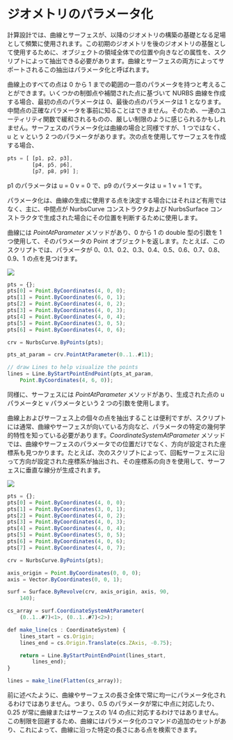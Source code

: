 # ジオメトリのパラメータ化

計算設計では、曲線とサーフェスが、以降のジオメトリの構築の基礎となる足場として頻繁に使用されます。この初期のジオメトリを後のジオメトリの基盤として使用するために、オブジェクトの領域全体での位置や向きなどの属性を、スクリプトによって抽出できる必要があります。曲線とサーフェスの両方によってサポートされるこの抽出はパラメータ化と呼ばれます。

曲線上のすべての点は 0 から 1 までの範囲の一意のパラメータを持つと考えることができます。いくつかの制御点や補間された点に基づいて NURBS 曲線を作成する場合、最初の点のパラメータは 0、最後の点のパラメータは 1 となります。中間点の正確なパラメータを事前に知ることはできません。そのため、一連のユーティリティ関数で緩和されるものの、厳しい制限のように感じられるかもしれません。サーフェスのパラメータ化は曲線の場合と同様ですが、1 つではなく、u と v という 2 つのパラメータがあります。次の点を使用してサーフェスを作成する場合、

```js
pts = [ [p1, p2, p3],
        [p4, p5, p6],
        [p7, p8, p9] ];
```

p1 のパラメータは u = 0 v = 0 で、p9 のパラメータは u = 1 v = 1 です。

パラメータ化は、曲線の生成に使用する点を決定する場合にはそれほど有用ではなく、主に、中間点が NurbsCurve コンストラクタおよび NurbsSurface コンストラクタで生成された場合にその位置を判断するために使用します。

曲線には _PointAtParameter_ メソッドがあり、0 から 1 の double 型の引数を 1 つ使用して、そのパラメータの Point オブジェクトを返します。たとえば、このスクリプトでは、パラメータが 0、0.1、0.2、0.3、0.4、0.5、0.6、0.7、0.8、0.9、1 の点を見つけます。

![](../images/8-2/7/GeometricParameterization\_01.png)

```js
pts = {};
pts[0] = Point.ByCoordinates(4, 0, 0);
pts[1] = Point.ByCoordinates(6, 0, 1);
pts[2] = Point.ByCoordinates(4, 0, 2);
pts[3] = Point.ByCoordinates(4, 0, 3);
pts[4] = Point.ByCoordinates(4, 0, 4);
pts[5] = Point.ByCoordinates(3, 0, 5);
pts[6] = Point.ByCoordinates(4, 0, 6);

crv = NurbsCurve.ByPoints(pts);

pts_at_param = crv.PointAtParameter(0..1..#11);

// draw Lines to help visualize the points
lines = Line.ByStartPointEndPoint(pts_at_param,
    Point.ByCoordinates(4, 6, 0));
```

同様に、サーフェスには _PointAtParameter_ メソッドがあり、生成された点の u パラメータと v パラメータという 2 つの引数を使用します。

曲線上およびサーフェス上の個々の点を抽出することは便利ですが、スクリプトには通常、曲線やサーフェスが向いている方向など、パラメータの特定の幾何学的特性を知っている必要があります。_CoordinateSystemAtParameter_ メソッドでは、曲線やサーフェスのパラメータでの位置だけでなく、方向が設定された座標系も見つかります。たとえば、次のスクリプトによって、回転サーフェスに沿って方向が設定された座標系が抽出され、その座標系の向きを使用して、サーフェスに垂直な線分が生成されます。

![](../images/8-2/7/GeometricParameterization\_02.png)

```js
pts = {};
pts[0] = Point.ByCoordinates(4, 0, 0);
pts[1] = Point.ByCoordinates(3, 0, 1);
pts[2] = Point.ByCoordinates(4, 0, 2);
pts[3] = Point.ByCoordinates(4, 0, 3);
pts[4] = Point.ByCoordinates(4, 0, 4);
pts[5] = Point.ByCoordinates(5, 0, 5);
pts[6] = Point.ByCoordinates(4, 0, 6);
pts[7] = Point.ByCoordinates(4, 0, 7);

crv = NurbsCurve.ByPoints(pts);

axis_origin = Point.ByCoordinates(0, 0, 0);
axis = Vector.ByCoordinates(0, 0, 1);

surf = Surface.ByRevolve(crv, axis_origin, axis, 90,
    140);

cs_array = surf.CoordinateSystemAtParameter(
    (0..1..#7)<1>, (0..1..#7)<2>);

def make_line(cs : CoordinateSystem) {
	lines_start = cs.Origin;
    lines_end = cs.Origin.Translate(cs.ZAxis, -0.75);

    return = Line.ByStartPointEndPoint(lines_start,
        lines_end);
}

lines = make_line(Flatten(cs_array));
```

前に述べたように、曲線やサーフェスの長さ全体で常に均一にパラメータ化されるわけではありません。つまり、0.5 のパラメータが常に中点に対応したり、0.25 が常に曲線またはサーフェスの 1/4 の点に対応するわけではありません。この制限を回避するため、曲線にはパラメータ化のコマンドの追加のセットがあり、これによって、曲線に沿った特定の長さにある点を検索できます。
